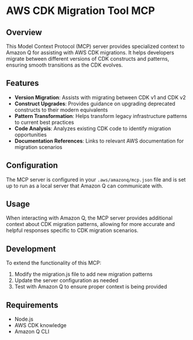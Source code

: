 # AWS CDK Migration Tool MCP

## Overview

This Model Context Protocol (MCP) server provides specialized context to Amazon Q for assisting with AWS CDK migrations. It helps developers migrate between different versions of CDK constructs and patterns, ensuring smooth transitions as the CDK evolves.

## Features

- **Version Migration**: Assists with migrating between CDK v1 and CDK v2
- **Construct Upgrades**: Provides guidance on upgrading deprecated constructs to their modern equivalents
- **Pattern Transformation**: Helps transform legacy infrastructure patterns to current best practices
- **Code Analysis**: Analyzes existing CDK code to identify migration opportunities
- **Documentation References**: Links to relevant AWS documentation for migration scenarios

## Configuration

The MCP server is configured in your `.aws/amazonq/mcp.json` file and is set up to run as a local server that Amazon Q can communicate with.

## Usage

When interacting with Amazon Q, the MCP server provides additional context about CDK migration patterns, allowing for more accurate and helpful responses specific to CDK migration scenarios.

## Development

To extend the functionality of this MCP:

1. Modify the migration.js file to add new migration patterns
2. Update the server configuration as needed
3. Test with Amazon Q to ensure proper context is being provided

## Requirements

- Node.js
- AWS CDK knowledge
- Amazon Q CLI
